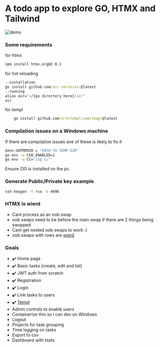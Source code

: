 # A todo app to explore GO, HTMX and Tailwind

![demo](https://github.com/user-attachments/assets/b7878ba7-3ec4-45ea-8d48-1a2cc8728cc6)

### Some requirements

for htmx
```cmd
npm install htmx.org@2.0.1
```
for hot reloading
```cmd
--installation
go install github.com/air-verse/air@latest
--running
alias air='~/{go directory here}/air'
air
```
for templ
```cmd
    go install github.com/a-h/templ/cmd/templ@latest
```

### Compilation issues on a Windows machine

If there are compilation issues one of these is likely to fix it
```cmd
$env:GOTMPDIR = "PATH TO TEMP DIR"
go env -w CGO_ENABLED=1
go env -w CC="zig cc"
```
Ensure ZIG is installed on the pc

### Generate Public/Private key example
```cmd
ssh-keygen -t rsa -b 4096
```

### HTMX is wierd
- Cant process <body></body> as an oob swap
- oob swaps need to be before the main swap if there are 2 things being swopped
- Cant get nested oob swaps to work :(
- oob swaps with rows are [wierd](https://htmx.org/attributes/hx-swap-oob/)

### Goals

- ✔️ Home page
- ✔️ Basic tasks (create, edit and list)
- ✔️ JWT auth from scratch
- ✔️ Registration
- ✔️ Login
- ✔️ Link tasks to users
- ✔️ [Templ](https://templ.guide/)
- Admin controls to enable users
- Containerize this so i can dev on Windows
- Logout
- Projects for task grouping
- Time logging on tasks
- Export to csv
- Dashboard with stats

